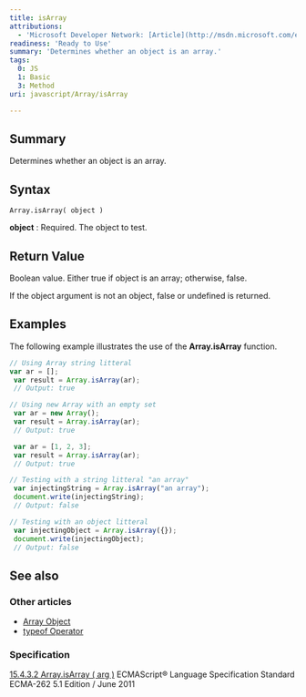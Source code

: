 ```yaml
---
title: isArray
attributions:
  - 'Microsoft Developer Network: [Article](http://msdn.microsoft.com/en-us/library/ie/ff848265(v=vs.94).aspx)'
readiness: 'Ready to Use'
summary: 'Determines whether an object is an array.'
tags:
  0: JS
  1: Basic
  3: Method
uri: javascript/Array/isArray

---
```

## Summary

Determines whether an object is an array.

## Syntax

    Array.isArray( object )

**object**
:   Required. The object to test.

## Return Value

Boolean value. Either true if object is an array; otherwise, false.

If the object argument is not an object, false or undefined is returned.

## Examples

The following example illustrates the use of the **Array.isArray** function.

``` js
// Using Array string litteral
var ar = [];
 var result = Array.isArray(ar);
 // Output: true

// Using new Array with an empty set
 var ar = new Array();
 var result = Array.isArray(ar);
 // Output: true

 var ar = [1, 2, 3];
 var result = Array.isArray(ar);
 // Output: true

// Testing with a string litteral "an array"
 var injectingString = Array.isArray("an array");
 document.write(injectingString);
 // Output: false

// Testing with an object litteral
 var injectingObject = Array.isArray({});
 document.write(injectingObject);
 // Output: false
```

## See also

### Other articles

-   [Array Object](/javascript/Array)
-   [typeof Operator](/javascript/operators/typeof)

### Specification

[15.4.3.2 Array.isArray ( arg )](http://www.ecma-international.org/ecma-262/5.1/#sec-15.4.3.2) ECMAScript® Language Specification Standard ECMA-262 5.1 Edition / June 2011

